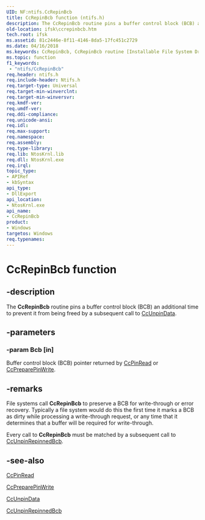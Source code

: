 ```yaml
---
UID: NF:ntifs.CcRepinBcb
title: CcRepinBcb function (ntifs.h)
description: The CcRepinBcb routine pins a buffer control block (BCB) an additional time to prevent it from being freed by a subsequent call to CcUnpinData.
old-location: ifsk\ccrepinbcb.htm
tech.root: ifsk
ms.assetid: 81c2446e-8f11-4146-8da5-17fc451c2729
ms.date: 04/16/2018
ms.keywords: CcRepinBcb, CcRepinBcb routine [Installable File System Drivers], ccref_5aacfd67-3d6c-4be6-9bfa-5b85772ce32f.xml, ifsk.ccrepinbcb, ntifs/CcRepinBcb
ms.topic: function
f1_keywords:
 - "ntifs/CcRepinBcb"
req.header: ntifs.h
req.include-header: Ntifs.h
req.target-type: Universal
req.target-min-winverclnt: 
req.target-min-winversvr: 
req.kmdf-ver: 
req.umdf-ver: 
req.ddi-compliance: 
req.unicode-ansi: 
req.idl: 
req.max-support: 
req.namespace: 
req.assembly: 
req.type-library: 
req.lib: NtosKrnl.lib
req.dll: NtosKrnl.exe
req.irql: 
topic_type:
- APIRef
- kbSyntax
api_type:
- DllExport
api_location:
- NtosKrnl.exe
api_name:
- CcRepinBcb
product:
- Windows
targetos: Windows
req.typenames: 
---
```


# CcRepinBcb function


## -description


The <b>CcRepinBcb</b> routine pins a buffer control block (BCB) an additional time to prevent it from being freed by a subsequent call to <a href="https://msdn.microsoft.com/library/windows/hardware/ff539228">CcUnpinData</a>.


## -parameters




### -param Bcb [in]

Buffer control block (BCB) pointer returned by <a href="https://msdn.microsoft.com/library/windows/hardware/ff539180">CcPinRead</a> or <a href="https://msdn.microsoft.com/library/windows/hardware/ff539183">CcPreparePinWrite</a>.


## -remarks



File systems call <b>CcRepinBcb</b> to preserve a BCB for write-through or error recovery. Typically a file system would do this the first time it marks a BCB as dirty while processing a write-through request, or any time that it determines that a buffer will be required for write-through.

Every call to <b>CcRepinBcb</b> must be matched by a subsequent call to <a href="https://msdn.microsoft.com/library/windows/hardware/ff539235">CcUnpinRepinnedBcb</a>.




## -see-also




<a href="https://msdn.microsoft.com/library/windows/hardware/ff539180">CcPinRead</a>



<a href="https://msdn.microsoft.com/library/windows/hardware/ff539183">CcPreparePinWrite</a>



<a href="https://msdn.microsoft.com/library/windows/hardware/ff539228">CcUnpinData</a>



<a href="https://msdn.microsoft.com/library/windows/hardware/ff539235">CcUnpinRepinnedBcb</a>
 

 

